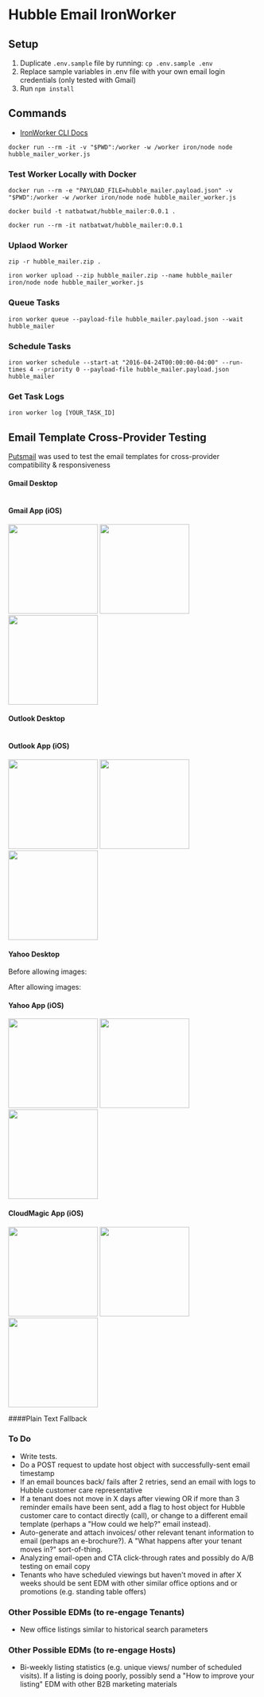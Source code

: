 # Hubble Email IronWorker

## Setup
1. Duplicate `.env.sample` file by running: `cp .env.sample .env`
2. Replace sample variables in .env file with your own email login credentials (only tested with Gmail)
3. Run `npm install`

## Commands
- [IronWorker CLI Docs](http://dev.iron.io/worker/reference/cli/)

`docker run --rm -it -v "$PWD":/worker -w /worker iron/node node hubble_mailer_worker.js`

### Test Worker Locally with Docker
`docker run --rm -e "PAYLOAD_FILE=hubble_mailer.payload.json" -v "$PWD":/worker -w /worker iron/node node hubble_mailer_worker.js`

`docker build -t natbatwat/hubble_mailer:0.0.1 .`

`docker run --rm -it natbatwat/hubble_mailer:0.0.1`

### Uplaod Worker
`zip -r hubble_mailer.zip .`

`iron worker upload --zip hubble_mailer.zip --name hubble_mailer iron/node node hubble_mailer_worker.js`

### Queue Tasks
`iron worker queue --payload-file hubble_mailer.payload.json --wait hubble_mailer`

### Schedule Tasks
`iron worker schedule --start-at "2016-04-24T00:00:00-04:00" --run-times 4 --priority 0 --payload-file hubble_mailer.payload.json hubble_mailer`

### Get Task Logs
`iron worker log [YOUR_TASK_ID]`

## Email Template Cross-Provider Testing

[Putsmail](https://www.putsmail.com/) was used to test the email templates for cross-provider compatibility & responsiveness

#### Gmail Desktop
<img src="https://cloud.githubusercontent.com/assets/9147731/14765677/42fcf95c-0a1e-11e6-9a50-e5b0e376f6cf.png" alt="">

#### Gmail App (iOS)
<img src="https://cloud.githubusercontent.com/assets/9147731/14765647/1d856c1e-0a1d-11e6-98ba-ead394fdd285.PNG" width="180" alt="">
<img src="https://cloud.githubusercontent.com/assets/9147731/14765646/1d82dd78-0a1d-11e6-89af-18c92f8e5898.PNG" width="180" alt="">
<img src="https://cloud.githubusercontent.com/assets/9147731/14765648/1d98ec44-0a1d-11e6-8772-76cf39cc4df9.PNG" width="180" alt="">

#### Outlook Desktop
<img src="https://cloud.githubusercontent.com/assets/9147731/14765678/433a4172-0a1e-11e6-807d-201de49ee6be.png" alt="">

#### Outlook App (iOS)
<img src="https://cloud.githubusercontent.com/assets/9147731/14765642/1d6dd36a-0a1d-11e6-83fa-13e32ff6bbdb.PNG" width="180" alt="">
<img src="https://cloud.githubusercontent.com/assets/9147731/14765645/1d798a52-0a1d-11e6-92d3-e51c39a4a6e4.PNG" width="180" alt="">
<img src="https://cloud.githubusercontent.com/assets/9147731/14765644/1d78ea16-0a1d-11e6-8d97-15dc3067069e.PNG" width="180" alt="">

#### Yahoo Desktop
Before allowing images: <img src="https://cloud.githubusercontent.com/assets/9147731/14765679/4363653e-0a1e-11e6-9ecd-8fe058abf751.png" alt="">

After allowing images:<img src="https://cloud.githubusercontent.com/assets/9147731/14765680/438ebd92-0a1e-11e6-80a0-5b2c0aec8837.png" alt="">

#### Yahoo App (iOS)
<img src="https://cloud.githubusercontent.com/assets/9147731/14765640/1d207962-0a1d-11e6-97db-7114b8b1d61c.PNG" width="180" alt="">
<img src="https://cloud.githubusercontent.com/assets/9147731/14765641/1d4f1bd2-0a1d-11e6-923b-74575706b6e8.PNG" width="180" alt="">
<img src="https://cloud.githubusercontent.com/assets/9147731/14765643/1d6dec74-0a1d-11e6-8d70-fc4fe5a1c140.PNG" width="180" alt="">

#### CloudMagic App (iOS)
<img src="https://cloud.githubusercontent.com/assets/9147731/14765649/1d99d76c-0a1d-11e6-973d-b23bcda9b66b.PNG" width="180" alt="">
<img src="https://cloud.githubusercontent.com/assets/9147731/14765651/1da536d4-0a1d-11e6-9188-ad3034bc2fa7.PNG" width="180" alt="">
<img src="https://cloud.githubusercontent.com/assets/9147731/14765650/1da4f142-0a1d-11e6-9d8e-0646a60b51b8.PNG" width="180" alt="">

####Plain Text Fallback
<img src="https://cloud.githubusercontent.com/assets/9147731/14765701/9e0c91bc-0a1f-11e6-8f3f-5d540b1630cf.png" alt="">


### To Do 
- Write tests.
- Do a POST request to update host object with successfully-sent email timestamp 
- If an email bounces back/ fails after 2 retries, send an email with logs to Hubble customer care representative 
- If a tenant does not move in X days after viewing OR if more than 3 reminder emails have been sent, add a flag to host object for Hubble customer care to contact directly (call), or change to a different email template (perhaps a "How could we help?" email instead).
- Auto-generate and attach invoices/ other relevant tenant information to email (perhaps an e-brochure?). A "What happens after your tenant moves in?" sort-of-thing. 
- Analyzing email-open and CTA click-through rates and possibly do A/B testing on email copy
- Tenants who have scheduled viewings but haven't moved in after X weeks should be sent EDM with other similar office options and or promotions (e.g. standing table offers)

### Other Possible EDMs (to re-engage Tenants)
- New office listings similar to historical search parameters 

### Other Possible EDMs (to re-engage Hosts)
- Bi-weekly listing statistics (e.g. unique views/ number of scheduled visits). If a listing is doing poorly, possibly send a "How to improve your listing" EDM with other B2B marketing materials 
